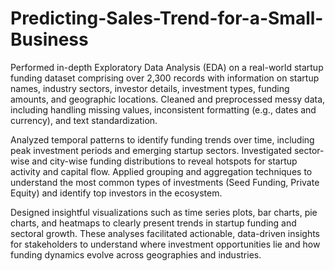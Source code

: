 # Predicting-Sales-Trend-for-a-Small-Business

Performed in-depth Exploratory Data Analysis (EDA) on a real-world startup funding dataset comprising over 2,300 records with information on startup names, industry sectors, investor details, investment types, funding amounts, and geographic locations. Cleaned and preprocessed messy data, including handling missing values, inconsistent formatting (e.g., dates and currency), and text standardization.

Analyzed temporal patterns to identify funding trends over time, including peak investment periods and emerging startup sectors. Investigated sector-wise and city-wise funding distributions to reveal hotspots for startup activity and capital flow. Applied grouping and aggregation techniques to understand the most common types of investments (Seed Funding, Private Equity) and identify top investors in the ecosystem.

Designed insightful visualizations such as time series plots, bar charts, pie charts, and heatmaps to clearly present trends in startup funding and sectoral growth. These analyses facilitated actionable, data-driven insights for stakeholders to understand where investment opportunities lie and how funding dynamics evolve across geographies and industries.
